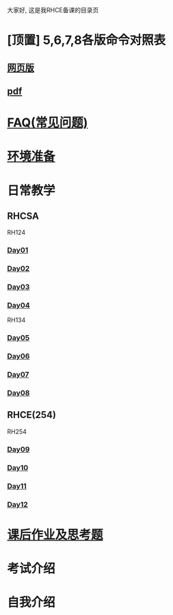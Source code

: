 大家好, 这是我RHCE备课的目录页
# [顶置] 5,6,7,8各版命令对照表
## [网页版](https://access.redhat.com/solutions/1354353)
## [pdf](res/rhel_5_6_7_8_cheatsheet_a4_0519.pdf)
# [FAQ(常见问题)](FAQ/FAQ.md)
# [环境准备](preparation/preparation.md)

# 日常教学
## RHCSA
RH124
### [Day01](Day01/Day01.md)
### [Day02](Day02/usergroup_filepermission_process_service.md)
### [Day03](Day03/ssh_log_networking_archive.md)
### [Day04](Day04/yum_df_mount_ln_find_kvm.md)

RH134
### [Day05](Day05/kickstart_regex_vim_cron_at.md)
### [Day06](Day06/nice_ACL_SELinux_ldap_kerberos.md)
### [Day07](Day07/disk_lvm_nfs_samba.md)
### [Day08](Day08/boot_troubleshotting_firewalld_sa2_review.md)

## RHCE(254)
RH254
### [Day09](Day09/systemd_ipv6_teamd_firewalld.md)
### [Day10](Day10/dns_mail_iscis_nfs.md)
### [Day11](Day11/mariaDB_httpd_bash.md)
### [Day12](Day12/wsgi_bash_docker.md)

# [课后作业及思考题](Homework/1704_20190521.md)

# 考试介绍
# 自我介绍
